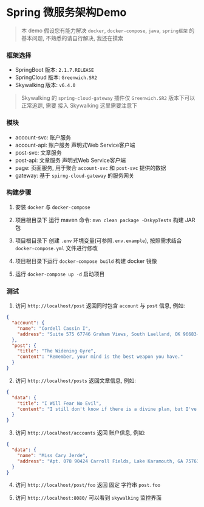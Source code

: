 Spring 微服务架构Demo
===================

> 本 demo 假设您有能力解决 `docker`, `docker-compose`, `java`, `spring框架` 的基本问题, 不熟悉的请自行解决, 我还在摸索

### 框架选择

- SpringBoot 版本: `2.1.7.RELEASE`
- SpringCloud 版本: `Greenwich.SR2`
- Skywalking 版本: `v6.4.0`

> Skywalking 的 `spring-cloud-gateway` 插件仅 `Greenwich.SR2` 版本下可以正常追踪, 需要 接入 Skywalking 这里需要注意下

### 模块

- account-svc: 账户服务
- account-api: 账户服务 声明式Web Service客户端
- post-svc: 文章服务
- post-api: 文章服务 声明式Web Service客户端
- page: 页面服务, 用于聚合 `account-svc` 和 `post-svc` 提供的数据
- gateway: 基于 `spirng-cloud-gateway` 的服务网关

### 构建步骤

1. 安装 `docker` 与 `docker-compose`

2. 项目根目录下 运行 maven 命令: `mvn clean package -DskypTests` 构建 JAR 包

3. 项目根目录下 创建 `.env` 环境变量(可参照`.env.example`), 按照需求结合 `docker-compose.yml` 文件进行修改

4. 项目根目录下运行 `docker-compose build` 构建 docker 镜像

5. 运行 `docker-compose up -d` 启动项目

### 测试

1. 访问 `http://localhost/post` 返回同时包含 `account` 与 `post` 信息, 例如:

```json
{
  "account": {
    "name": "Cordell Cassin I",
    "address": "Suite 575 67746 Graham Views, South Laelland, OK 96683-9798"
  },
  "post": {
    "title": "The Widening Gyre",
    "content": "Remember, your mind is the best weapon you have."
  }
}
```

2. 访问 `http://localhost/posts` 返回文章信息, 例如:

```json
{
  "data": {
    "title": "I Will Fear No Evil",
    "content": "I still don't know if there is a divine plan, but I've come to realize that it doesn't matter. What matters is that we act; that we do what's right when confronted with evil. That's what you did at Kvatch. It wasn't the gods that saved us, it was you."
  }
}
```

3. 访问 `http://localhost/accounts` 返回 账户信息, 例如:

```json
{
  "data": {
    "name": "Miss Cary Jerde",
    "address": "Apt. 078 90424 Carroll Fields, Lake Karamouth, GA 75763"
  }
}
```

4. 访问 `http://localhost/post/foo` 返回 固定 字符串 `post.foo`

5. 访问 `http://localhost:8080/` 可以看到 `skywalking` 监控界面

